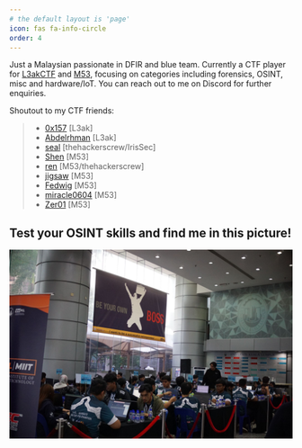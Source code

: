```yaml
---
# the default layout is 'page'
icon: fas fa-info-circle
order: 4
---
```


Just a Malaysian passionate in DFIR and blue team. Currently a CTF player for [L3akCTF](https://ctftime.org/team/220336/) and [M53](https://ctftime.org/team/211971), focusing on categories including forensics, OSINT, misc and hardware/IoT. You can reach out to me on Discord for further enquiries.

Shoutout to my CTF friends:
> - [0x157](https://iloveforensics.com/) [L3ak]
> - [Abdelrhman](https://abdelrahme.github.io/) [L3ak]
> - [seal](https://seall.dev/) [thehackerscrew/IrisSec]
> - [Shen](https://chuajianshen.github.io/) [M53]
> - [ren](https://zeynarz.github.io/) [M53/thehackerscrew]
> - [jigsaw](https://zachwong02.github.io/) [M53]
> - [Fedwig](https://fedwig.pages.dev/) [M53]
> - [miracle0604](https://miracle0604.vercel.app/) [M53]
> - [Zer01](https://aepulzaini.github.io/) [M53]

## Test your OSINT skills and find me in this picture!

![GOH](/assets/img/GOHBackground.jpg)
